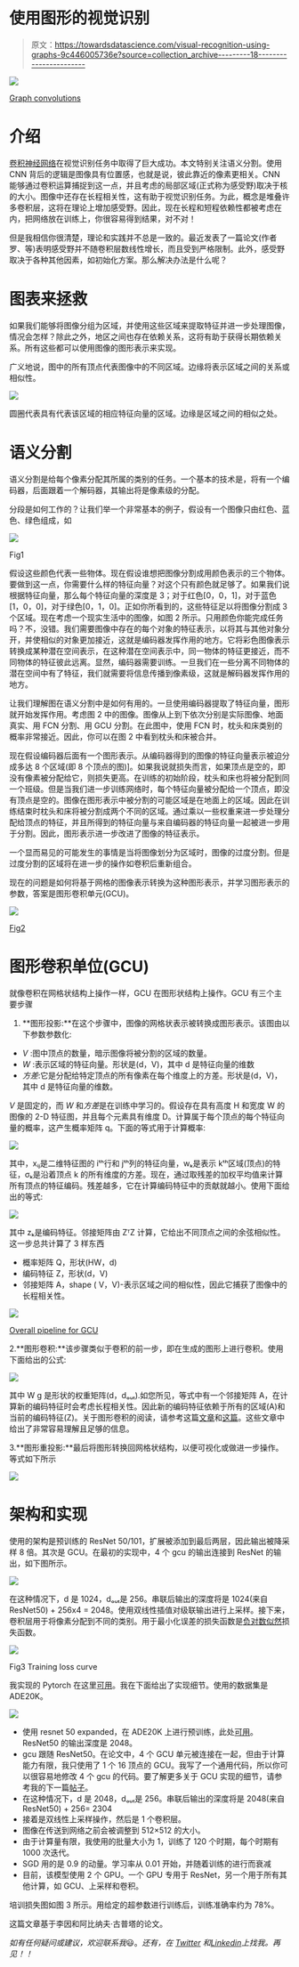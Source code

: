 # 使用图形的视觉识别

> 原文：<https://towardsdatascience.com/visual-recognition-using-graphs-9c446005736e?source=collection_archive---------18----------------------->

![](img/dca7bd4d5a0407aa29faeff3026c157e.png)

[Graph convolutions](https://papers.nips.cc/paper/8135-beyond-grids-learning-graph-representations-for-visual-recognition.pdf)

# 介绍

[卷积神经网络](/a-comprehensive-guide-to-convolutional-neural-networks-the-eli5-way-3bd2b1164a53)在视觉识别任务中取得了巨大成功。本文特别关注语义分割。使用 CNN 背后的逻辑是图像具有位置感，也就是说，彼此靠近的像素更相关。CNN 能够通过卷积运算捕捉到这一点，并且考虑的局部区域(正式称为感受野)取决于核的大小。图像中还存在长程相关性，这有助于视觉识别任务。为此，概念是堆叠许多卷积层，这将在理论上增加感受野。因此，现在长程和短程依赖性都被考虑在内，把网络放在训练上，你很容易得到结果，对不对！

但是我相信你很清楚，理论和实践并不总是一致的。最近发表了一篇论文(作者罗、等)表明感受野并不随卷积层数线性增长，而且受到严格限制。此外，感受野取决于各种其他因素，如初始化方案。那么解决办法是什么呢？

# 图表来拯救

如果我们能够将图像分组为区域，并使用这些区域来提取特征并进一步处理图像，情况会怎样？除此之外，地区之间也存在依赖关系，这将有助于获得长期依赖关系。所有这些都可以使用图像的图形表示来实现。

广义地说，图中的所有顶点代表图像中的不同区域。边缘将表示区域之间的关系或相似性。

![](img/f85f178ec99267cd1ff8734863ad71fc.png)

圆圈代表具有代表该区域的相应特征向量的区域。边缘是区域之间的相似之处。

# 语义分割

语义分割是给每个像素分配其所属的类别的任务。一个基本的技术是，将有一个编码器，后面跟着一个解码器，其输出将是像素级的分配。

分段是如何工作的？让我们举一个非常基本的例子，假设有一个图像只由红色、蓝色、绿色组成，如

![](img/2424362cc56396c114106eed7102477b.png)

Fig1

假设这些颜色代表一些物体。现在假设谁想把图像分割成用颜色表示的三个物体。要做到这一点，你需要什么样的特征向量？对这个只有颜色就足够了。如果我们说根据特征向量，那么每个特征向量的深度是 3；对于红色[0，0，1]，对于蓝色[1，0，0]，对于绿色[0，1，0]。正如你所看到的，这些特征足以将图像分割成 3 个区域。现在考虑一个现实生活中的图像，如图 2 所示。只用颜色你能完成任务吗？不，没错。我们需要图像中存在的每个对象的特征表示，以将其与其他对象分开，并使相似的对象更加接近，这就是编码器发挥作用的地方。它将彩色图像表示转换成某种潜在空间表示，在这种潜在空间表示中，同一物体的特征更接近，而不同物体的特征彼此远离。显然，编码器需要训练。一旦我们在一些分离不同物体的潜在空间中有了特征，我们就需要将信息传播到像素级，这就是解码器发挥作用的地方。

让我们理解图在语义分割中是如何有用的。一旦使用编码器提取了特征向量，图形就开始发挥作用。考虑图 2 中的图像。图像从上到下依次分别是实际图像、地面真实、用 FCN 分割、用 GCU 分割。在此图中，使用 FCN 时，枕头和床类别的概率非常接近。因此，你可以在图 2 中看到枕头和床被合并。

现在假设编码器后面有一个图形表示。从编码器得到的图像的特征向量表示被迫分成多达 8 个区域(即 8 个顶点的图)]。如果我说就损失而言，如果顶点是空的，即没有像素被分配给它，则损失更高。在训练的初始阶段，枕头和床也将被分配到同一个班级。但是当我们进一步训练网络时，每个特征向量被分配给一个顶点，即没有顶点是空的。图像在图形表示中被分割的可能区域是在地面上的区域。因此在训练结束时枕头和床将被分割成两个不同的区域。通过乘以一些权重来进一步处理分配给顶点的特征，并且所得到的特征向量与来自编码器的特征向量一起被进一步用于分割。因此，图形表示进一步改进了图像的特征表示。

一个显而易见的可能发生的事情是当将图像划分为区域时，图像的过度分割。但是过度分割的区域将在进一步的操作如卷积后重新组合。

现在的问题是如何将基于网格的图像表示转换为这种图形表示，并学习图形表示的参数，答案是图形卷积单元(GCU)。

![](img/588aa0504082aa3378252920fc425e38.png)

[Fig2](https://papers.nips.cc/paper/8135-beyond-grids-learning-graph-representations-for-visual-recognition.pdf)

# 图形卷积单位(GCU)

就像卷积在网格状结构上操作一样，GCU 在图形状结构上操作。GCU 有三个主要步骤

1.  **图形投影:**在这个步骤中，图像的网格状表示被转换成图形表示。该图由以下参数参数化:

*   *V* :图中顶点的数量，暗示图像将被分割的区域的数量。
*   *W* :表示区域的特征向量。形状是(d，V)，其中 d 是特征向量的维数
*   *方差*:它是分配给特定顶点的所有像素在每个维度上的方差。形状是(d，V)，其中 d 是特征向量的维数。

*V* 是固定的，而 *W* 和*方差*是在训练中学习的。假设存在具有高度 H 和宽度 W 的图像的 2-D 特征图，并且每个元素具有维度 D。计算属于每个顶点的每个特征向量的概率，这产生概率矩阵 q。下面的等式用于计算概率:

![](img/d3a5a8811aa46b555f82a9bd23354d16.png)

其中，xᵢⱼ是二维特征图的 iᵗʰ行和 jᵗʰ列的特征向量，wₖ是表示 kᵗʰ区域(顶点)的特征，σₖ是沿着顶点 k 的所有维度的方差。现在，通过取残差的加权平均值来计算所有顶点的特征编码。残差越多，它在计算编码特征中的贡献就越小。使用下面给出的等式:

![](img/335ecd730f42ffc277e6d5b8128154df.png)

其中 zₖ是编码特征。邻接矩阵由 ZᵀZ 计算，它给出不同顶点之间的余弦相似性。这一步总共计算了 3 样东西

*   概率矩阵 Q，形状(HW，d)
*   编码特征 Z，形状(d，V)
*   邻接矩阵 A，shape ( V，V)-表示区域之间的相似性，因此它捕获了图像中的长程相关性。

![](img/70e249b7a6f8d5a05223188df1ea461c.png)

[Overall pipeline for GCU](https://papers.nips.cc/paper/8135-beyond-grids-learning-graph-representations-for-visual-recognition.pdf)

2.**图形卷积:**该步骤类似于卷积的前一步，即在生成的图形上进行卷积。使用下面给出的公式:

![](img/1238d5ec53dc8140a3da5d4051f6def4.png)

其中 W g 是形状的权重矩阵(d，dₒᵤₜ).如您所见，等式中有一个邻接矩阵 A，在计算新的编码特征时会考虑长程相关性。因此新的编码特征依赖于所有的区域(A)和当前的编码特征(Z)。关于图形卷积的阅读，请参考这篇[文章](/how-to-do-deep-learning-on-graphs-with-graph-convolutional-networks-7d2250723780)和[这篇](/how-to-do-deep-learning-on-graphs-with-graph-convolutional-networks-62acf5b143d0)。这些文章中给出了非常容易理解且足够的信息。

3.**图形重投影:**最后将图形转换回网格状结构，以便可视化或做进一步操作。等式如下所示

![](img/a4e7de39ffaf7f429f4f54dbb0b22927.png)

# 架构和实现

使用的架构是预训练的 ResNet 50/101，扩展被添加到最后两层，因此输出被降采样 8 倍。其次是 GCU。在最初的实现中，4 个 gcu 的输出连接到 ResNet 的输出，如下图所示。

![](img/2a6247fb5e71b08f375b43c469d7435f.png)

在这种情况下，d 是 1024，dₒᵤₜ是 256。串联后输出的深度将是 1024(来自 ResNet50) + 256x4 = 2048。使用双线性插值对级联输出进行上采样。接下来，卷积层用于将像素分配到不同的类别。用于最小化误差的损失函数是[负对数似然](https://ljvmiranda921.github.io/notebook/2017/08/13/softmax-and-the-negative-log-likelihood/)损失函数。

![](img/6c695aea8f0debb59ef04034609a3104.png)

Fig3 Training loss curve

我实现的 Pytorch 在这里[可用](https://github.com/vidit98/graphconv)。我在下面给出了实现细节。使用的数据集是 ADE20K。

![](img/7b2f531bb352c1d8ecbb205c246744d9.png)

*   使用 resnet 50 expanded，在 ADE20K 上进行预训练，此处[可用](https://github.com/CSAILVision/semantic-segmentation-pytorch)。ResNet50 的输出深度是 2048。
*   gcu 跟随 ResNet50。在论文中，4 个 GCU 单元被连接在一起，但由于计算能力有限，我只使用了 1 个 16 顶点的 GCU。我写了一个通用代码，所以你可以很容易地修改 4 个 gcu 的代码。要了解更多关于 GCU 实现的细节，请参考我的下一篇[帖子](https://medium.com/p/b1c18edab048/edit)。
*   在这种情况下，d 是 2048，dₒᵤₜ是 256。串联后输出的深度将是 2048(来自 ResNet50) + 256= 2304
*   接着是双线性上采样操作，然后是 1 个卷积层。
*   图像在传送到网络之前会被调整到 512×512 的大小。
*   由于计算量有限，我使用的批量大小为 1，训练了 120 个时期，每个时期有 1000 次迭代。
*   SGD 用的是 0.9 的动量。学习率从 0.01 开始，并随着训练的进行而衰减
*   目前，该模型使用 2 个 GPU。一个 GPU 专用于 ResNet，另一个用于所有其他计算，如 GCU、上采样和卷积。

培训损失图如图 3 所示。用给定的超参数进行训练后，训练准确率约为 78%。

这篇文章基于李因和阿比纳夫·古普塔的论文。

*如有任何疑问或建议，欢迎联系我*😃。*还有，在* [*Twitter*](https://twitter.com/ViditGoel7) *和*[*Linkedin*](https://www.linkedin.com/in/vidit-goel-71359b14a/)*上找我。再见！！*